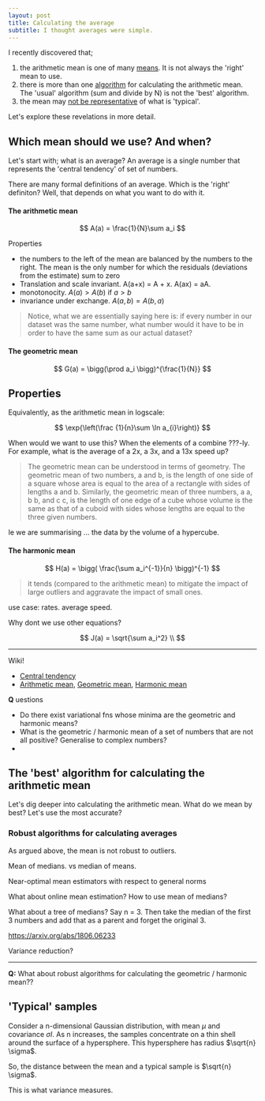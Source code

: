 ```yaml
---
layout: post
title: Calculating the average
subtitle: I thought averages were simple.
---
```


I recently discovered that;

1. the arithmetic mean is one of many [means](#which). It is not always the 'right' mean to use.
2. there is more than one [algorithm](#algol)
for calculating the arithmetic mean. The 'usual' algorithm (sum and divide by N) is not the 'best' algorithm.
3. the mean may [not be representative](#typical) of what is 'typical'.

<!-- start with a puzzle? -->
<!-- What is the mean-ing of life? -->

Let's explore these revelations in more detail.

## Which mean should we use? And when? <a name="which"></a>

Let's start with; what is an average? An average is a single number that represents the 'central tendency' of set of numbers.

There are many formal definitions of an average.
Which is the 'right' definiton? Well, that depends on what you want to do with it.

#### The arithmetic mean

$$
A(a) = \frac{1}{N}\sum a_i
$$

Properties
- the numbers to the left of the mean are balanced by the numbers to the right. The mean is the only number for which the residuals (deviations from the estimate) sum to zero
- Translation and scale invariant. A(a+x) = A + x. A(ax) = aA.
- monotonocity. $A(a) > A(b)$ if $a > b$
- invariance under exchange. $A(a,b) = A(b,a)$

> Notice, what we are essentially saying here is: if every number in our dataset was the same number, what number would it have to be in order to have the same sum as our actual dataset?

#### The geometric mean

$$
G(a) = \bigg(\prod a_i \bigg)^{\frac{1}{N}}
$$

Properties
- 


Equivalently, as the arithmetic mean in logscale:

$$
\exp{\left(\frac {1}{n}\sum \ln a_{i}\right)}
$$

When would we want to use this? When the elements of a combine ???-ly.
For example, what is the average of a 2x, a 3x, and a 13x speed up?

> The geometric mean can be understood in terms of geometry. The geometric mean of two numbers, a and b, is the length of one side of a square whose area is equal to the area of a rectangle with sides of lengths a and b. Similarly, the geometric mean of three numbers, a a, b b, and c c, is the length of one edge of a cube whose volume is the same as that of a cuboid with sides whose lengths are equal to the three given numbers. 

Ie we are summarising ... the data by the volume of a hypercube.

#### The harmonic mean

$$
H(a) = \bigg( \frac{\sum a_i^{-1}}{n} \bigg)^{-1}
$$

> it tends (compared to the arithmetic mean) to mitigate the impact of large outliers and aggravate the impact of small ones.

use case: rates. average speed.

Why dont we use other equations?

$$
J(a) = \sqrt{\sum a_i^2} \\
$$

***

Wiki! 
- [Central tendency](https://en.wikipedia.org/wiki/Central_tendency)
- [Arithmetic mean](https://en.wikipedia.org/wiki/Arithmetic_mean), [Geometric mean](https://en.wikipedia.org/wiki/Geometric_mean), [Harmonic mean](https://en.wikipedia.org/wiki/Harmonic_mean)

__Q__ uestions
- Do there exist variational fns whose minima are the geometric and harmonic means?
- What is the geometric / harmonic mean of a set of numbers that are not all positive? Generalise to complex numbers?
- 


## The 'best' algorithm for calculating the arithmetic mean <a name="algol"></a>

Let's dig deeper into calculating the arithmetic mean. What do we mean by best?
Let's use the most accurate?
<!-- / robust?  what about efficient? -->

### Robust algorithms for calculating averages

As argued above, the mean is not robust to outliers.

Mean of medians. vs median of means.

Near-optimal mean estimators with respect to general norms

What about online mean estimation? How to use mean of medians?

What about a tree of medians? Say n = 3. Then take the median of the first 3 numbers and add that as a parent and forget the original 3.  

https://arxiv.org/abs/1806.06233

Variance reduction?


***

__Q:__ What about robust algorithms for calculating the geometric / harmonic mean??


<!-- max likelihood / max a posteriori take the max of a distribution. ie the mode? -->



## 'Typical' samples<a name="typical"></a>

Consider a n-dimensional Gaussian distribution, with mean $\mu$ and covariance $\sigma I$. As n increases, the samples concentrate on a thin shell around the surface of a hypersphere. This hypersphere has radius $\sqrt{n} \sigma$.

So, the distance between the mean and a typical sample is $\sqrt{n} \sigma$. 

This is what variance measures.

<!-- gaussian annulus theorem -->